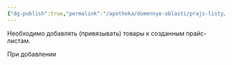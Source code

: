 ```yaml
---
{"dg-publish":true,"permalink":"/apotheka/domennye-oblasti/prajs-listy/dobavlenie-tovarov-v-prajs-listy/"}
---
```




Необходимо добавлять (привязывать) товары к созданным прайс-листам.

При добавлении 